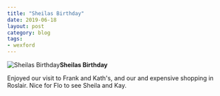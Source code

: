 ```yaml
---
title: "Sheilas Birthday"
date: 2019-06-18
layout: post
category: blog
tags:
- wexford
---
```


![Sheilas Birthday](/images/2019/2019-06-18-sheilas-birthday.jpg)**Sheilas Birthday**
<!--more-->
Enjoyed our visit to Frank and Kath's, and our and expensive shopping in Roslair. Nice for Flo to see Sheila and Kay.

